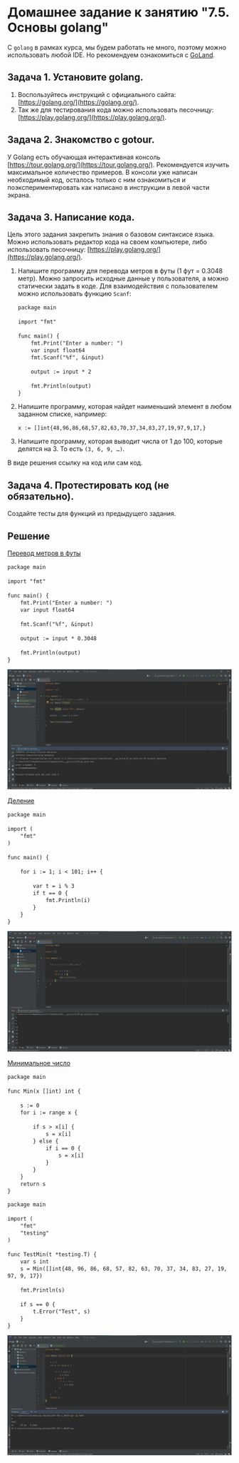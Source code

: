 # Домашнее задание к занятию "7.5. Основы golang"

С `golang` в рамках курса, мы будем работать не много, поэтому можно использовать любой IDE. 
Но рекомендуем ознакомиться с [GoLand](https://www.jetbrains.com/ru-ru/go/).  

## Задача 1. Установите golang.
1. Воспользуйтесь инструкций с официального сайта: [https://golang.org/](https://golang.org/).
2. Так же для тестирования кода можно использовать песочницу: [https://play.golang.org/](https://play.golang.org/).

## Задача 2. Знакомство с gotour.
У Golang есть обучающая интерактивная консоль [https://tour.golang.org/](https://tour.golang.org/). 
Рекомендуется изучить максимальное количество примеров. В консоли уже написан необходимый код, 
осталось только с ним ознакомиться и поэкспериментировать как написано в инструкции в левой части экрана.  

## Задача 3. Написание кода. 
Цель этого задания закрепить знания о базовом синтаксисе языка. Можно использовать редактор кода 
на своем компьютере, либо использовать песочницу: [https://play.golang.org/](https://play.golang.org/).

1. Напишите программу для перевода метров в футы (1 фут = 0.3048 метр). Можно запросить исходные данные 
у пользователя, а можно статически задать в коде.
    Для взаимодействия с пользователем можно использовать функцию `Scanf`:
    ```
    package main
    
    import "fmt"
    
    func main() {
        fmt.Print("Enter a number: ")
        var input float64
        fmt.Scanf("%f", &input)
    
        output := input * 2
    
        fmt.Println(output)    
    }
    ```
 
1. Напишите программу, которая найдет наименьший элемент в любом заданном списке, например:
    ```
    x := []int{48,96,86,68,57,82,63,70,37,34,83,27,19,97,9,17,}
    ```
1. Напишите программу, которая выводит числа от 1 до 100, которые делятся на 3. То есть `(3, 6, 9, …)`.

В виде решения ссылку на код или сам код. 

## Задача 4. Протестировать код (не обязательно).

Создайте тесты для функций из предыдущего задания. 

## Решение

[Перевод метров в футы](./src/math/math.go)
```
package main

import "fmt"

func main() {
	fmt.Print("Enter a number: ")
	var input float64

	fmt.Scanf("%f", &input)

	output := input * 0.3048

	fmt.Println(output)
}
```

<p align="center">
  <img src="./img/GO.png">
</p>

[Деление](./src/division/division.go)

```
package main

import (
	"fmt"
)

func main() {

	for i := 1; i < 101; i++ {

		var t = i % 3
		if t == 0 {
			fmt.Println(i)
		}
	}
}
```

<p align="center">
  <img src="./img/GO_1.png">
</p>

[Минимальное число](./src/min)

```
package main

func Min(x []int) int {

	s := 0
	for i := range x {

		if s > x[i] {
			s = x[i]
		} else {
			if i == 0 {
				s = x[i]
			}
		}
	}
	return s
}
```

```
package main

import (
	"fmt"
	"testing"
)

func TestMin(t *testing.T) {
	var s int
	s = Min([]int{48, 96, 86, 68, 57, 82, 63, 70, 37, 34, 83, 27, 19, 97, 9, 17})

	fmt.Println(s)

	if s == 0 {
		t.Error("Test", s)
	}
}
```

<p align="center">
  <img src="./img/GO_2.png">
</p>
